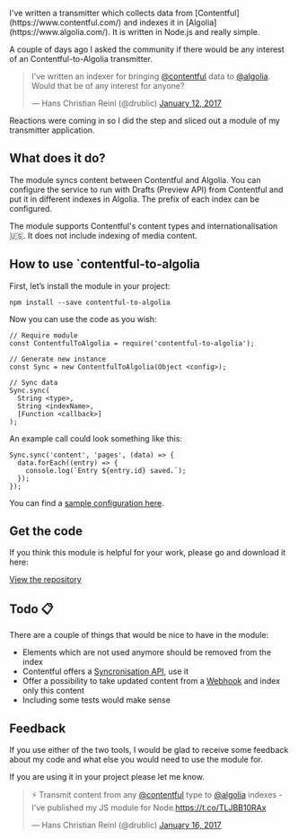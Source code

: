<p class="post__intro" markdown="1">
  I've written a transmitter which collects data from [Contentful](https://www.contentful.com/) and indexes it in [Algolia](https://www.algolia.com/). It is written in Node.js and really simple.
</p>

A couple of days ago I asked the community if there would be any interest of an Contentful-to-Algolia transmitter.

<blockquote class="twitter-tweet" data-lang="en"><p lang="en" dir="ltr">I&#39;ve written an indexer for bringing <a href="https://twitter.com/contentful">@contentful</a> data to <a href="https://twitter.com/algolia">@algolia</a>. Would that be of any interest for anyone?</p>&mdash; Hans Christian Reinl (@drublic) <a href="https://twitter.com/drublic/status/819500423505711105">January 12, 2017</a></blockquote>

Reactions were coming in so I did the step and sliced out a module of my transmitter application.

## What does it do?

The module syncs content between Contentful and Algolia. You can configure the service to run with Drafts (Preview API) from Contentful and put it in different indexes in Algolia. The prefix of each index can be configured.

The module supports Contentful's content types and internationalisation🇺🇸. It does not include indexing of media content.

## How to use `contentful-to-algolia

First, let’s install the module in your project:

    npm install --save contentful-to-algolia

Now you can use the code as you wish:

    // Require module
    const ContentfulToAlgolia = require('contentful-to-algolia');

    // Generate new instance
    const Sync = new ContentfulToAlgolia(Object <config>);

    // Sync data
    Sync.sync(
      String <type>,
      String <indexName>,
      [Function <callback>]
    );

An example call could look something like this:

    Sync.sync('content', 'pages', (data) => {
      data.forEach((entry) => {
        console.log(`Entry ${entry.id} saved.`);
      });
    });

You can find a [sample configuration here](https://github.com/drublic/contentful-to-algolia/blob/master/config.sample.js).

## Get the code

If you think this module is helpful for your work, please go and download it here:

<p>
  <a href="https://github.com/drublic/contentful-to-algolia" class="button">
    View the repository
  </a>
</p>


## Todo 📋

There are a couple of things that would be nice to have in the module:

* Elements which are not used anymore should be removed from the index
* Contentful offers a [Syncronisation API](https://www.contentful.com/developers/docs/concepts/sync/), use it
* Offer a possibility to take updated content from a [Webhook](https://www.contentful.com/developers/docs/concepts/webhooks/) and index only this content
* Including some tests would make sense

## Feedback

If you use either of the two tools, I would be glad to receive some feedback about my code and what else you would need to use the module for.

If you are using it in your project please let me know.

<blockquote class="twitter-tweet" data-lang="en"><p lang="en" dir="ltr">⚡️ Transmit content from any <a href="https://twitter.com/contentful">@contentful</a> type to <a href="https://twitter.com/algolia">@algolia</a> indexes - I&#39;ve published my JS module for Node.<a href="https://t.co/TLJBB10RAx">https://t.co/TLJBB10RAx</a></p>&mdash; Hans Christian Reinl (@drublic) <a href="https://twitter.com/drublic/status/820901928423059457">January 16, 2017</a></blockquote>
